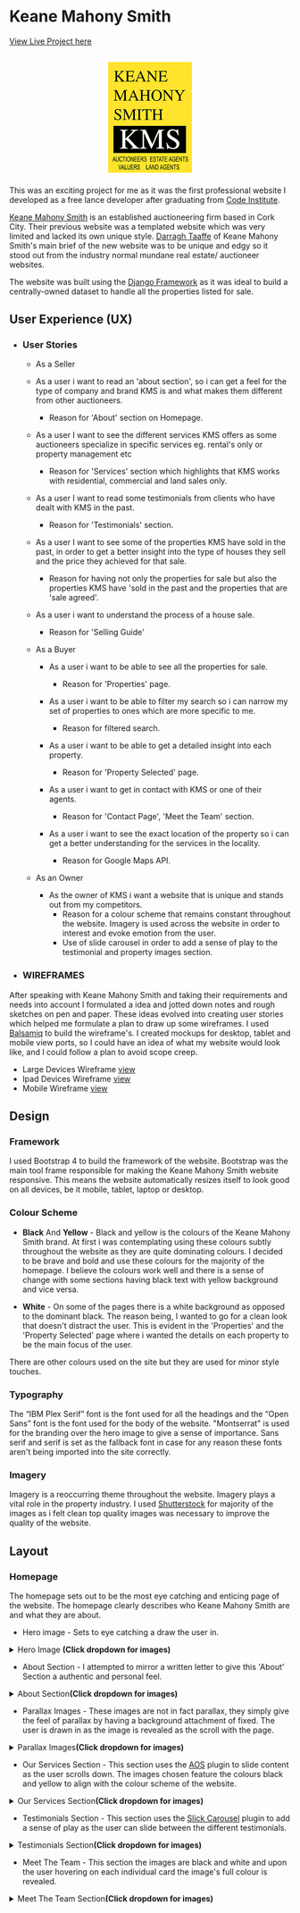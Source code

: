# **Keane Mahony Smith**

[View Live Project here](https://keane-mahony-smith.herokuapp.com/)

<h2 align="center"><img src="media/kms_logo.png" max-width="50%"></h2>

This was an exciting project for me as it was the first professional website I developed as a free lance developer after graduating from [Code Institute](https://codeinstitute.net/). 

[Keane Mahony Smith](http://www.keanemahonysmith.ie/) is an established auctioneering firm based in Cork City. Their previous website was a templated website which was very limited and lacked its own unique style. [Darragh Taaffe](https://www.linkedin.com/in/darragh-taaffe-232745154/) of Keane Mahony Smith's main brief of the new website was to be unique and edgy so it stood out from the industry normal mundane real estate/ auctioneer websites.

The website was built using the [Django Framework]( https://www.djangoproject.com/start/overview/) as it was ideal to build a centrally-owned dataset to handle all the properties listed for sale.

## **User Experience (UX)**

-   ### User Stories

    - As a Seller 

    - As a user i want to read an 'about section', so i can get a feel for the type of company and brand KMS is and what makes them different from other auctioneers. 
        - Reason for 'About' section on Homepage.

    - As a user I want to see the different services KMS offers as some auctioneers specialize in specific services eg. rental's only or property management etc
        - Reason for 'Services' section which highlights that KMS works with residential, commercial and land sales only. 
    
    - As a user I want to read some testimonials from clients who have dealt with KMS in the past.
        - Reason for 'Testimonials' section. 

    - As a user I want to see some of the properties KMS have sold in the past, in order to get a better insight into the type of houses they sell and the price they achieved for that sale. 
        - Reason for having not only the properties for sale but also the properties KMS have 'sold in the past and the properties that are 'sale agreed'. 

    - As a user i want to understand the process of a house sale. 
        - Reason for 'Selling Guide'

    
    - As a Buyer

        - As a user i want to be able to see all the properties for sale. 
            - Reason for 'Properties' page. 

        - As a user i want to be able to filter my search so i can narrow my set of properties to ones which are more specific to me. 
            - Reason for filtered search. 

        - As a user i want to be able to get a detailed insight into each property.
            - Reason for 'Property Selected' page. 

        - As a user i want to get in contact with KMS or one of their agents. 
            - Reason for 'Contact Page', 'Meet the Team' section.

        - As a user i want to see the exact location of the property so i can get a better understanding for the services in the locality. 
            - Reason for Google Maps API. 


    - As an Owner 

        - As the owner of KMS i want a website that is unique and stands out from my competitors. 
            - Reason for a colour scheme that remains constant throughout the website. Imagery is used across the website in order to interest and evoke emotion from the user. 
            - Use of slide carousel in order to add a sense of play to the testimonial and property images section.
    
-   ### **WIREFRAMES**

After speaking with Keane Mahony Smith and taking their requirements and needs into account I formulated a idea and jotted down notes and rough sketches on pen and paper. These ideas evolved into creating user stories which helped me formulate a plan to draw up some wireframes.
I used [Balsamiq](https://balsamiq.com/) to build the wireframe's. I created mockups for desktop, tablet and mobile view ports, so I could have an idea of what my website would look like, and I could follow a plan to avoid scope creep.

- Large Devices Wireframe  [view](Wireframes/KMS-WIREFRAME-LG.pdf)
- Ipad Devices Wireframe  [view](Wireframes/KMS-WIREFRAME-IPAD.pdf)
- Mobile Wireframe [view](Wireframes/KMS-WIREFRAME-MOBILE.pdf)

## **Design**

### Framework
I used Bootstrap 4 to build the framework of the website. Bootstrap was the main tool frame responsible for making the Keane Mahony Smith website responsive. This means the website automatically resizes itself to look good on all devices, be it mobile, tablet, laptop or desktop.

### Colour Scheme

- **Black** And **Yellow** - Black and yellow is the colours of the Keane Mahony Smith brand. At first i was contemplating using these colours subtly throughout the website as they are quite dominating colours. I decided to be brave and bold and use these colours for the majority of the homepage. I believe the colours work well and there is a sense of change with some sections having black text with yellow background and vice versa. 

- **White** - On some of the pages there is a white background as opposed to the dominant black. The reason being, I wanted to go for a clean look that doesn't distract the user. This is evident in the 'Properties' and the 'Property Selected' page where i wanted the details on each property to be the main focus of the user.

There are other colours used on the site but they are used for minor style touches. 

### Typography
The “IBM Plex Serif” font is the font used for all the headings and the “Open Sans” font is the font used for the body of the website. "Montserrat" is used for the branding over the hero image to give a sense of importance. Sans serif and serif is set as the fallback font in case for any reason these fonts aren't being imported into the site correctly.

### Imagery
Imagery is a reoccurring theme throughout the website. Imagery plays a vital role in the property industry. I used [Shutterstock]( https://www.shutterstock.com/home) for majority of the images as i felt clean top quality images was necessary to improve the quality of the website.


## **Layout**

### Homepage

The homepage sets out to be the most eye catching and enticing page of the website. The homepage clearly describes who Keane Mahony Smith are and what they are about. 

- Hero image - Sets to eye catching a draw the user in. 

<details>
<summary>Hero Image <strong>(Click dropdown for images)</strong></summary>
<p align="center">
  <img height="350" src="README/images/features_hero.png" style="max-width:100%;"></a>
</p>
</details>  

- About Section - I attempted to mirror a written letter to give this 'About' Section a authentic and personal feel.

<details>
<summary>About Section<strong>(Click dropdown for images)</strong></summary>
<p align="center">
  <img height="350" src="README/images/features_about.png" style="max-width:100%;"></a>
</p>
</details>  

- Parallax Images - These images are not in fact parallax, they simply give the feel of parallax by having a background attachment of fixed. The user is drawn in as the image is revealed as the scroll with the page. 

<details>
<summary>Parallax Images<strong>(Click dropdown for images)</strong></summary>
<p align="center">
  <img height="350" src="README/images/features_para1.png" style="max-width:100%;"></a>
</p>
<p align="center">
  <img height="350" src="README/images/features_para2.png" style="max-width:100%;"></a>
</p>
</details>  

- Our Services Section - This section uses the [AOS](https://michalsnik.github.io/aos/) plugin to slide content as the user scrolls down. The images chosen feature the colours black and yellow to align with the colour scheme of the website. 

<details>
<summary>Our Services Section<strong>(Click dropdown for images)</strong></summary>
<p align="center">
  <img height="350" src="README/images/features_services.png" style="max-width:100%;"></a>
</p>
</details>  

- Testimonials Section - This section uses the [Slick Carousel](https://kenwheeler.github.io/slick/) plugin to add a sense of play as the user can slide between the different testimonials. 

<details>
<summary>Testimonials Section<strong>(Click dropdown for images)</strong></summary>
<p align="center">
  <img height="350" src="README/images/features_testimonials.png" style="max-width:100%;"></a>
</p>
</details>  

- Meet The Team - This section the images are black and white and upon the user hovering on each individual card the image's full colour is revealed.

<details>
<summary>Meet The Team Section<strong>(Click dropdown for images)</strong></summary>
<p align="center">
  <img height="350" src="README/images/features_meet_team.png" style="max-width:100%;"></a>
</p>
</details>  














    
    